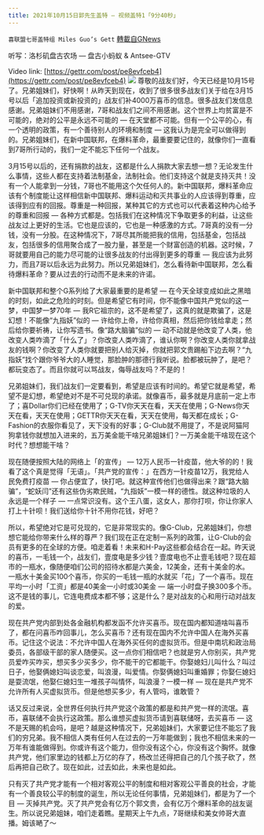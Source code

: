```yaml
---
title: 2021年10月15日郭先生盖特 — 视频盖特1「9分40秒」
---
```

`喜联盟七哥盖特组 Miles Guo’s Gett` [轉載自GNews](https://gnews.org/zh-hans/1597101/)

听写：洛杉矶盘古农场 — 盘古小蚂蚁 & Antsee-GTV

Video link: [https://gettr.com/post/pe8evfceb4](https://gettr.com/post/pe8evfceb4)
![](https://assets.gnews.org/wp-content/uploads/2021/10/B1765736-60AF-4A13-B04F-9A43E1B12F42.png)
尊敬的战友们好，今天已经是10月15号了。兄弟姐妹们，好快啊！从昨天到现在，收到了很多很多战友们关于给在3月15号以后「追加投资或新投资的」战友们补4000万喜币的信息。很多战友们发信息感谢。兄弟姐妹们不用感谢，7哥和战友们之间不用感谢。这个世界上均贫富是不可能的，绝对的公平是永远不可能的 — 在天堂都不可能。但有一个公平的心，有一个透明的政策，有一个善待别人的环境和制度 — 这我认为是完全可以做得到的。兄弟姐妹们，在新中国联邦，在爆料革命，最重要要记住的，就像你们一直看到7哥所行动的，我们一定不能忘下任何一个战友。

3月15号以后的，还有捐款的战友，这都是什么人捐款大家去想一想？无论发生什么事情，这些人都在支持着法制基金，法制社会。他们支持这个就是支持灭共！没有一个人能拿到一分钱，7哥也不能用这个欠任何人的。新中国联邦，爆料革命应该有个制度能让这样相信新中国联邦、爆料运动和灭共事业的人应该得到尊重，应该得到应有的回报。尊重是一种回报，某种其它的方式也可以代表着这种内心给予的尊重和回报 — 各种方式都是。包括我们在这种情况下争取更多的利益，让这些战友过上更好的生活。它也是应该的，它也是一种感激的方式。7哥真的没有一分钱，没有一分股。在这种情况下，7哥尽其所能把我的信用，包括基金，包括战友，包括很多的信用聚合成了一股力量，甚至是一个财富创造的机器。这时候，7哥就要用自己的能力尽可能的让很多战友的付出得到更多的尊重 — 我应该为此努力，而且7哥以后永远为此努力。所以兄弟姐妹们，怎么看待新中国联邦，怎么看待爆料革命？要从过去的行动而不是未来的许诺。

新中国联邦和整个G系列给了大家最重要的是希望 — 在今天全球变成如此之黑暗的时刻，如此之危险的时刻。但是希望它有时间，你不能像中国共产党似的这一梦，中国梦一梦70年 — 我R它祖宗的，这不是希望了，这真的就是欺骗了，这是幻想！不能像“九指妖”似的 — 许给你上帝，许给你真相，然后把你钱给拿走；然后给你要祈祷，让你写遗书。像“路大脑骗”似的 — 动不动就是他改变了人类，他改变人类咋滴了「什么了」？你改变人类咋滴了，谁认你啊？你改变人类你就拿战友的钱啊？你改变了人类你就要把别人给灭掉，你就把郭文贵踢船下边去啊？“九指妖”找个跟你爷爷大的人睡觉，那脸肿的那德行我听说。脸都被玩肿了，是吧？都玩变态了。而且你就可以骂战友，侮辱战友吗？不是的！

兄弟姐妹们，我们战友们一定要看到，希望是应该有时间的。希望它就是希望，希望不是幻想，希望绝对不是不可兑现的承诺。就像喜币，最多就是月底前一定上市了；喜Dollar你们已经在使用了；G-TV你天天在看，天天在使用；G-News你天天在看，天天在使用；GETTR你天天在看，天天在使用，每天都在成长；G-Fashion的衣服你看见了，天下没有的好事；G-Club就不用提了，不是说阿猫阿狗拿钱你就想加入进来的，五万美金能干啥兄弟姐妹们？一万美金能干啥现在这个时代？想想能干啥？

现在随便按照大陆的网络上「的宣传」 — 12万人民币一针疫苗，他大爷的的！我看了这个真是觉得「无语」。「共产党的宣传：」在西方一针疫苗12万，我党给人民免费打疫苗 — 你占便宜了，快打吧。就这种宣传他们也做得出来？跟“路大脑骗”，“蛇妖闫”还有这些伪劣欺民贼，“九指妖”一模一样的德性。就这种垃圾的人永远是一个样子 — 一点常识没有。这个王八蛋，这女人，那你打呗，你让你家人打上十针呗！我们送给你十针不用你花钱，好吧？

所以，希望绝对它是可兑现的，它是非常现实的。像G-Club，兄弟姐妹们，你想想它能给你带来什么样的尊严？我们现在正在定制一系列的政策，让G-Club的会员有更多的在全球的方便。咱走着看！未来和H-Pay这些都会结合在一起。昨天说的喜币，一毛钱一个，战友们，壹度电是多少钱？壹度电也不止壹毛钱吧？现在超市的一瓶水，像随便咱们公司的招待水都是六美金，12美金，还有十美金的水。一瓶水十美金买100个喜币，你买的一毛钱一瓶的水就买「花」了一个喜币。现在平均一小时「工资」都是40美金一小时或30美金 — 端一小时盘子换300多个币。这不是钱的事儿，它连电费成本都不够；这是什么？是对战友的心和用行动对战友的爱。

现在共产党内部到处各金融机构都发函不允许买喜币。现在国内都知道啥叫喜币了，都在问喜币咋回事儿，怎么买喜币？还有现在国内不允许中国人在海外买喜币。记住这个说法：不允许中国人在海外买任何的虚拟货币。但是中南坑和政治局委员，各部级干部的家人随便买。这一点你们相信吧？也就是穷人你别买，共产党员爱咋买咋买，想买多少买多少，你不能干的它都能干。你娶媳妇儿叫什么？叫过日子，他娶俩媳妇叫谈恋爱，叫浪漫，叫爱情。你娶俩媳妇叫重婚罪；你娶仨媳妇是耍流氓，他娶仨媳妇生一堆孩子叫情怀，叫浪漫？一模一样 — 现在是共产党不允许所有人买虚拟货币。但是他想买多少，有人管吗，谁敢管？

话又反过来说，全世界任何执行共产党这个政策的都是和共产党一样的流氓。喜币，喜联储不会执行这政策。那么谁想买虚拟货币请到喜联储呀，去买喜币 — 这不是天赐的机会吗，是吧？越是这种情况下，兄弟姐妹们，大家要记住不能忘了我们的穷兄弟。我不相信人类有任何人在过去的一万年能做到；我也不相信未来的一万年有谁能做得到。你或许有这个能力，但你没有这个心，你没有这个胸怀。就像共产党，他们家里边的钱都上万亿的存了，杨改兰还得把自己的几个孩子砍了，然后再把自己砍了。现在如此，过去如此，未来也是如此。

只有灭了共产党才能有一个相对客观公平的制度和相对客观公平善良的社会，才能有一个善良较公平的制度的诞生，所以无论任何事情，兄弟姐妹们，都是为了一个目 — 灭掉共产党。灭了共产党会有亿万个郭文贵，会有亿万个爆料革命的战友诞生。所以说兄弟姐妹，咱们走着瞧。星期天上午九点，7哥继续和美女帅哥大直播。姆该嗮了～
